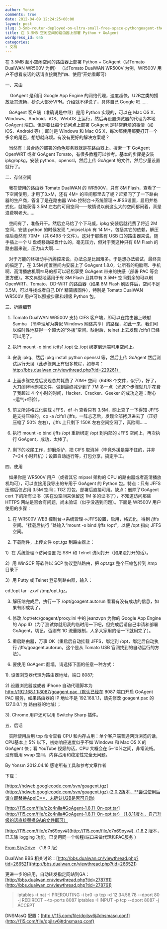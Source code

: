 ```yaml
---
author: Yonsm
comments: true
date: 2012-04-09 12:24:25+00:00
layout: post
slug: 3-5mb-router-deployed-on-ultra-small-free-space-pythongoagent-the-case-of-tomato-dualwan-wr500v
title: 在 3.5MB 空闲空间的路由器上部署 Python + GoAgent
wordpress_id: 645
categories:
- 文档
---
```


在 3.5MB 超小空闲空间的路由器上部署 Python + GoAgent（以Tomato DualWAN WR500V 为例）
（以Tomato DualWAN WR500V 为例，WR500V 用户不想看废话的话请直接跳到“四、使用”开始看即可）

一、来由


    GoAgent 是利用 Google App Engine 的网络代理，速度超快，U2B之类的播放及其流畅，秒杀大部分VPN。介绍就不详说了，具体自己 Google 吧……




   GoAgent 客户端（准确说是中继）是用 Python 实现的，可以在 Mac OS X、Windows、Android、iOS、WebOS 上运行，然后再设置浏览器的代理为本地 GoAgent 端口。但是要让每个访问点上部署 GoAgent 是非常麻烦的事情（如 iOS、Android 等）；即时是 Windows 和 Mac OS X，每次都使用都要打开一个多余的尾巴，想想就麻烦。有没有更好的解决方案呢？




   当然有！最合适的部署的角色服务器就是在路由器上。搜索一下 GoAgent OpenWRT 或者 GoAgent Tomato，有很多教程可以参考。基本的步骤是安装 ipkg/opkg，安装 python、openssl，然后上传 GoAgent 的文件，然后少量设置就行了。


<!-- more -->
二、存储空间


   我在使用的路由器 Tomato DualWAN 的 WR500V，只有 8M Flash，查看了一下空间使用，才用了3.xM，还有 4M+ 的空间那里去了呢？赶紧问了了一下路由器的生产商，答复了是在路由器 Web 控制台->系统管理->JFSS设置，启用并格式化，就能获得 3.5M 左右的可用空间——敢情说以前这么大的空间都闲着，真是浪费啊老大……




   空间有了，准备开干。然后立马给了个下马威，ipkg 安装后就花费了将近 2M 空间，安装 python 的时候发现 *_mipsel.ipk 有 14 M+，包括其它的依赖，解压缩后竟然有 70M+（共 6498 个文件）。这对于那些有 USB 口的路由器来说，随手插上一个 U 盘或移动硬盘什么的，毫无压力，但对于我这种只有 8M Flash 的路由器来说，压力山大啊……




   对于万能的终极动手折腾控来说，办法总是比困难多。于是想办法尝试，最终真的搞定了，在 3.5M 闲置空间内安装上了 GoAgent 1.8.0，让所有的电脑啊、手机啊、高清播放机啊神马的都可以轻松享受 GoAgent 带来的快感（部署 PAC 等会更方便）。本文典型地适用于有 8M Flash 且其中有 3.5M+ 空间剩余的可以刷 OpenWRT、Tomato、DD-WRT 的路由器（如果 8M Flash 刷固件后，空间不足 3.5M，可以寻找或者自己 DIY 精简版固件），特别是 Tomato DualWAN WR500V 用户可以照搬步骤和超级 Python 包。


三、折腾细节


1. Tomato DualWAN WR500V 支持 CIFS 客户端，即可以在路由器上映射 Samba （简单理解为类似 Windows 网络共享）的路径，如此一来，我们可以临时性地获得一个超大的“外援”空间。映射后，telnet 上去发现 /cifs1 已经可以用了。




2. 执行 mount -o bind /cifs1 /opt 让 /opt 绑定到远端可用空间上。




3. 安装 ipkg、然后 ipkg install python openssl 等，然后上传 GoAgent 然后测试运行无误（此步骤网上有很多教程，如参考：http://bbs.dualwan.cn/viewthread.php?tid=229261）




4. 上面步骤完成后发现总共耗费了 70M+ 空间（6498 个文件，似乎），好了，大刀阔斧地删减文件，做到最终减少到了 7M 多一点（光这个步骤就几乎花费了我超过 4 个小时的时间，Hacker、Cracker、Geeker 的成功之道：耐心+运气+经验）。




5. 前文所述格式化装载 JFFS，df -h 查看只有 3.5M，网上查了一下得知 JFFS 是支持压缩的，cp -a /cifs1 /jffs，一阵忐忑后，发现全部拷贝进去了（正好压缩了 50% 左右），/jffs 上只剩下 150K 左右空间空闲了，真险啊……




6. 执行 mount -o bind /jffs /opt 重新绑定 /opt 到内部的 JFFS 空间上，再次执行 GoAgent，成功，太棒了。




7. 剩下的收尾工作，卸磨杀驴，把 CIFS 取消掉（毕竟外援是靠不住的，并非 7×24 小时开机）；设置自动运行等，打包分享，搞定手工。


四、使用


   如果你是 WR500V 用户（或者其它 mipsel 架构的 CPU 的路由器或者高清播放机均可），可以直接用我导出的专用于 GoAgent 的 Python 包。特点：只有 JFFS 压缩后仅占用 3.5M 空间；TGZ 打包，部署后直接可用。缺点：删除了GoAgent cert 下的所有证书（实在没空间来保留这 1M 多的证书了），不知道访问那些 HTTPS 网站是否会有问题，尚未验证（似乎没遇到问题）。下面是 WR500V 用户使用的步骤：




1. 在 WR500V WEB 控制台->系统管理->JFFS设置，启用，格式化，得到 /jffs 空间。“挂载后执行 ”处输入“mount -o bind /jffs /opt”，以便 /opt 指向 JFFS 空间。




2. 下载附件，上传文件 opt.tgz 到路由器上：




1）在 系统管理->访问设置 把 SSH 和 Telnet 访问打开（如果没打开的话）。




2）用 WinSCP 等软件以 SCP 协议登陆路由，把 opt.tgz 整个压缩包传到 /tmp 目录下




3）用 Putty 或 Telnet 登录到路由器，输入：




cd /opt
tar -zxvf /tmp/opt.tgz。




3. 解压缩完成后，执行一下 /opt/goagent.autorun 看看有没有成功的信息，如果有即成功了。




4. 修改 /opt/etc/goagent/proxy.ini 中的 jeanzvpn 为你的 Google App Engine 的 App ID（为了测试你就用我的临时用一下吧，但完成后请自己申请和部署 GoAgent，切记，否则有 1G 流量限制，人多大家用的话一下就用完了）。




5. 重启路由器，万事 OK（重启后自动挂载 JFFS，绑定到 /opt，绑定后自动执行 /jffs/goagent.autorun，这个是从 Tomato USB 官网找到的自动运行的方法）。




6. 要使用 GoAgent 翻墙，请选择下面的任意一种方式：




1). 设置浏览器代理为路由器地址，端口 8087;




2).设置浏览器或或者 iPhone 自动代理脚本为 http://192.168.1.1:8087/goagent.pac（默认已经在 8087 端口开启 GoAgent PAC 服务，如果路由器的 IP 地址不是 192.168.1.1，请先修改 goagent.pac 的 127.0.0.1 为 路由器的地址）；




3). Chrome 用户还可以用 Switchy Sharp 插件。


五、后话


   实际使用后用 top 命令查看 CPU 和内存占用：单个客户端普通网页浏览的话，CPU基本上 5% 以下，初始响应速度似乎不如 Windows 和 Mac OS X 的 GoAgent 快；看 YouTube 视频的话，CPU 大概会在 5~10%之间，非常流畅。没有启用 swap 空间，内存占用和稳定性完全无问题。


By Yonsm
2012.04.16
感谢所有工具和参考文章作者

 

下载：

[https://hdweb.googlecode.com/svn/goagent.tgz](https://hdweb.googlecode.com/svn/goagent.tgz) (2.0.2版本，**尝试使用后请立即替换AppID**，未确认U2B是否可自动)

[http://115.com/file/c2c4nlla#GoAgent-1.8.11-On-opt.tar](http://115.com/file/c2c4nlla#GoAgent-1.8.11-On-opt.tar) （1.8.11版本，自己升级的话直接替换GA的文件即可）

[http://115.com/file/e7n69oyv#](http://115.com/file/e7n69oyv#)（1.8.2 版本，已去除 logging 功能，已复用同一个线程/端口来做代理和PAC服务 ）

[From SkyDrive](https://skydrive.live.com/redir.aspx?cid=d6cd6f1068e2bffd&resid=D6CD6F1068E2BFFD!311&parid=D6CD6F1068E2BFFD!116&authkey=!AP2H5RyjU8UdIxg) （1.8.0 版）

DualWan BBS 相关讨论：[http://bbs.dualwan.cn/viewthread.php?tid=266521](http://bbs.dualwan.cn/viewthread.php?tid=266521)

更进一步的应用，自动转发指定网站到GA：[http://bbs.dualwan.cn/viewthread.php?tid=278761](http://bbs.dualwan.cn/viewthread.php?tid=278761)


> iptables -t nat -I PREROUTING -i br0 -p tcp -d 12.34.56.78 --dport 80 -j REDIRECT --to-ports 8087
iptables -I INPUT -p tcp --dport 8087 -j ACCEPT

 

DNSMasQ 配置：[http://115.com/file/dpjlsv6j#dnsmasq.conf](http://115.com/file/dpjlsv6j#dnsmasq.conf)
